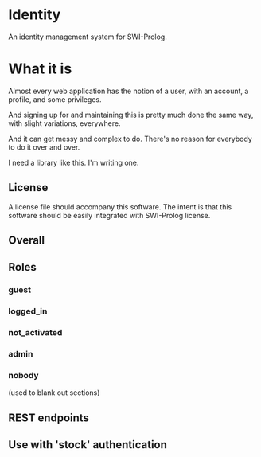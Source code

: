 # Identity

An identity management system for SWI-Prolog.

# What it is

Almost every web application has the notion of a user, with an account,
a profile, and some privileges.

And signing up for and maintaining this is pretty much done the same
way, with slight variations, everywhere.

And it can get messy and complex to do. There's no reason for everybody
to do it over and over.

I need a library like this. I'm writing one.

## License

A license file should accompany this software. The intent is that
this software should be easily integrated with SWI-Prolog license.

## Overall


## Roles

### guest

### logged_in

### not_activated

### admin

### nobody
(used to blank out sections)


## REST endpoints


## Use with 'stock' authentication